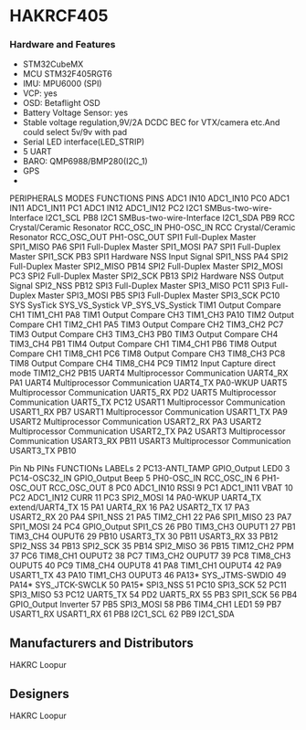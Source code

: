 # HAKRCF405

### Hardware and Features

- STM32CubeMX
- MCU STM32F405RGT6
- IMU: MPU6000 (SPI)
- VCP: yes
- OSD: Betaflight OSD
- Battery Voltage Sensor: yes
- Stable voltage regulation,9V/2A DCDC BEC for VTX/camera etc.And could select 5v/9v with pad
- Serial LED interface(LED_STRIP)
- 5 UART
- BARO: QMP6988/BMP280(I2C_1)
- GPS
-

PERIPHERALS MODES FUNCTIONS PINS
ADC1 IN10 ADC1_IN10 PC0
ADC1 IN11 ADC1_IN11 PC1
ADC1 IN12 ADC1_IN12 PC2
I2C1 SMBus-two-wire-Interface I2C1_SCL PB8
I2C1 SMBus-two-wire-Interface I2C1_SDA PB9
RCC Crystal/Ceramic Resonator RCC_OSC_IN PH0-OSC_IN
RCC Crystal/Ceramic Resonator RCC_OSC_OUT PH1-OSC_OUT
SPI1 Full-Duplex Master SPI1_MISO PA6
SPI1 Full-Duplex Master SPI1_MOSI PA7
SPI1 Full-Duplex Master SPI1_SCK PB3
SPI1 Hardware NSS Input Signal SPI1_NSS PA4
SPI2 Full-Duplex Master SPI2_MISO PB14
SPI2 Full-Duplex Master SPI2_MOSI PC3
SPI2 Full-Duplex Master SPI2_SCK PB13
SPI2 Hardware NSS Output Signal SPI2_NSS PB12
SPI3 Full-Duplex Master SPI3_MISO PC11
SPI3 Full-Duplex Master SPI3_MOSI PB5
SPI3 Full-Duplex Master SPI3_SCK PC10
SYS SysTick SYS_VS_Systick VP_SYS_VS_Systick
TIM1 Output Compare CH1 TIM1_CH1 PA8
TIM1 Output Compare CH3 TIM1_CH3 PA10
TIM2 Output Compare CH1 TIM2_CH1 PA5
TIM3 Output Compare CH2 TIM3_CH2 PC7
TIM3 Output Compare CH3 TIM3_CH3 PB0
TIM3 Output Compare CH4 TIM3_CH4 PB1
TIM4 Output Compare CH1 TIM4_CH1 PB6
TIM8 Output Compare CH1 TIM8_CH1 PC6
TIM8 Output Compare CH3 TIM8_CH3 PC8
TIM8 Output Compare CH4 TIM8_CH4 PC9
TIM12 Input Capture direct mode TIM12_CH2 PB15
UART4 Multiprocessor Communication UART4_RX PA1
UART4 Multiprocessor Communication UART4_TX PA0-WKUP
UART5 Multiprocessor Communication UART5_RX PD2
UART5 Multiprocessor Communication UART5_TX PC12
USART1 Multiprocessor Communication USART1_RX PB7
USART1 Multiprocessor Communication USART1_TX PA9
USART2 Multiprocessor Communication USART2_RX PA3
USART2 Multiprocessor Communication USART2_TX PA2
USART3 Multiprocessor Communication USART3_RX PB11
USART3 Multiprocessor Communication USART3_TX PB10

Pin Nb PINs FUNCTIONs LABELs
2 PC13-ANTI_TAMP GPIO_Output LED0
3 PC14-OSC32_IN GPIO_Output Beep
5 PH0-OSC_IN RCC_OSC_IN
6 PH1-OSC_OUT RCC_OSC_OUT
8 PC0 ADC1_IN10 RSSI
9 PC1 ADC1_IN11 VBAT
10 PC2 ADC1_IN12 CURR
11 PC3 SPI2_MOSI
14 PA0-WKUP UART4_TX extend/UART4_TX
15 PA1 UART4_RX
16 PA2 USART2_TX
17 PA3 USART2_RX
20 PA4 SPI1_NSS
21 PA5 TIM2_CH1
22 PA6 SPI1_MISO
23 PA7 SPI1_MOSI
24 PC4 GPIO_Output SPI1_CS
26 PB0 TIM3_CH3 OUPUT1
27 PB1 TIM3_CH4 OUPUT6
29 PB10 USART3_TX
30 PB11 USART3_RX
33 PB12 SPI2_NSS
34 PB13 SPI2_SCK
35 PB14 SPI2_MISO
36 PB15 TIM12_CH2 PPM
37 PC6 TIM8_CH1 OUPUT2
38 PC7 TIM3_CH2 OUPUT7
39 PC8 TIM8_CH3 OUPUT5
40 PC9 TIM8_CH4 OUPUT8
41 PA8 TIM1_CH1 OUPUT4
42 PA9 USART1_TX
43 PA10 TIM1_CH3 OUPUT3
46 PA13* SYS_JTMS-SWDIO
49 PA14* SYS_JTCK-SWCLK
50 PA15\* SPI3_NSS
51 PC10 SPI3_SCK
52 PC11 SPI3_MISO
53 PC12 UART5_TX
54 PD2 UART5_RX
55 PB3 SPI1_SCK
56 PB4 GPIO_Output Inverter
57 PB5 SPI3_MOSI
58 PB6 TIM4_CH1 LED1
59 PB7 USART1_RX USART1_RX
61 PB8 I2C1_SCL
62 PB9 I2C1_SDA

## Manufacturers and Distributors

HAKRC Loopur

## Designers

HAKRC Loopur
